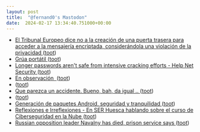 ```yaml
---
layout: post
title:  "@fernand0's Mastodon"
date:  2024-02-17 13:34:40.751000+00:00
---
```

*  [El Tribunal Europeo dice no a la creación de una puerta trasera para acceder a la mensajería encriptada, considerándola una violación de la privacidad ](https://unaaldia.hispasec.com/2024/02/el-tribunal-europeo-dice-no-a-la-creacion-de-una-puerta-trasera-para-acceder-a-la-mensajeria-encriptada-considerandola-una-violacion-de-la-privacidad.htm) ([toot](https://mastodon.social/@fernand0/111947080056593981))
*  [Grúa portátil ](https://www.flickr.com/photos/fernand0/53530873319) ([toot](https://mastodon.social/@fernand0/111947031559873948))
*  [Longer passwords aren't safe from intensive cracking efforts - Help Net Security ](https://www.helpnetsecurity.com/2024/01/26/weak-passwords) ([toot](https://mastodon.social/@fernand0/111946836222720661))
*  [En observación  ](https://avecesunafoto.wordpress.com/2024/02/17/en-observacion) ([toot](https://mastodon.social/@fernand0/111946459224086359))
*  [ ](https://mastodon.social/users/fernand0/statuses/111943062068292397/activity) ([toot](https://mastodon.social/users/fernand0/statuses/111943062068292397/activity))
*  [Que parezca un accidente. Bueno, bah, da igual .. ](https://mastodon.social/@fernand0/111942967184998341) ([toot](https://mastodon.social/@fernand0/111942967184998341))
*  [ ](https://mastodon.green/@fanta) ([toot](https://mastodon.social/@fernand0/111942347543385629))
*  [Generación de paquetes Android, seguridad y tranquilidad ](http://fernand0.github.io//f-droid) ([toot](https://mastodon.social/@fernand0/111942138672740467))
*  [
         Reflexiones e Irreflexiones - En SER Huesca hablando sobre el curso de Ciberseguridad en la Nube
       ](http://fernand0.blogalia.com//historias/7882) ([toot](https://mastodon.social/@fernand0/111942041085601116))
*  [Russian opposition leader Navalny has died, prison service says ](https://www.bbc.com/news/world-europe-6831594) ([toot](https://mastodon.social/@fernand0/111941478548797523))
